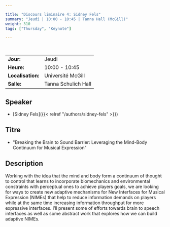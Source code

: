 ```yaml
---

title: "Discours liminaire 4: Sidney Fels"
summary: "Jeudi | 10:00 - 10:45 | Tanna Hall (McGill)"
weight: 310
tags: ["Thursday", "Keynote"]

---
```


<br>

| | |
| - | - |
| **Jour:** | Jeudi |
| **Heure:** | 10:00 - 10:45 |
| **Localisation:** | Université McGill |
| **Salle:** | Tanna Schulich Hall |

## Speaker 

- [Sidney Fels]({{< relref "/authors/sidney-fels" >}})

## Titre

- "Breaking the Brain to Sound Barrier: Leveraging the Mind-Body Continuum for Musical Expression"

## Description

Working with the idea that the mind and body form a continuum of thought to control that learns to incorporate biomechanics and environmental constraints with perceptual ones to achieve players goals, we are looking for ways to create new adaptive mechanisms for New Interfaces for Musical Expression (NIMEs) that help to reduce information demands on players while at the same time increasing information throughput for more expressive interfaces. I’ll present some of efforts towards brain to speech interfaces as well as some abstract work that explores how we can build adaptive NIMEs.

